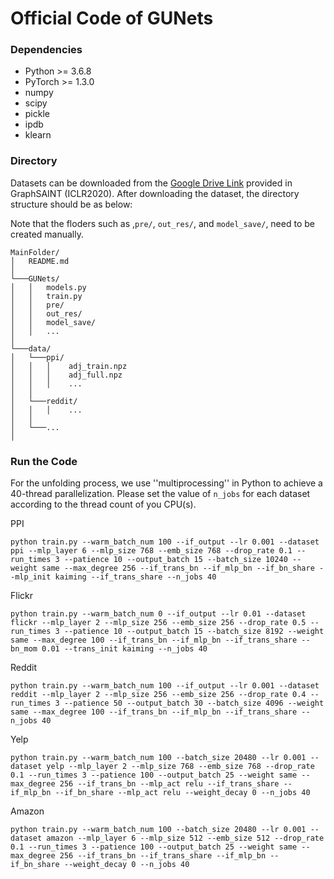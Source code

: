 # Official Code of GUNets

### Dependencies

* Python >= 3.6.8
* PyTorch >= 1.3.0
* numpy
* scipy
* pickle
* ipdb
* klearn



### Directory

Datasets can be downloaded from the [Google Drive Link](https://drive.google.com/open?id=1zycmmDES39zVlbVCYs88JTJ1Wm5FbfLz) provided in GraphSAINT (ICLR2020). After downloading the dataset, the directory structure should be as below: 

Note that the floders such as ,`pre/`, `out_res/`, and `model_save/`, need to be created manually. 



```
MainFolder/
│   README.md
│
└───GUNets/
│   │   models.py
│   │   train.py
│   │   pre/
│   │   out_res/
│   │   model_save/
│   │   ...
│   
└───data/
│   └───ppi/
│   │   │    adj_train.npz
│   │   │    adj_full.npz
│   │   │    ...
│   │   
│   └───reddit/
│   │   │    ...
│   │
│   └───...
│
```

### Run the Code

For the unfolding process, we use ''multiprocessing'' in Python to achieve a 40-thread parallelization. Please set the value of `n_jobs` for each dataset according to the thread count of you CPU(s).



PPI

```
python train.py --warm_batch_num 100 --if_output --lr 0.001 --dataset ppi --mlp_layer 6 --mlp_size 768 --emb_size 768 --drop_rate 0.1 --run_times 3 --patience 10 --output_batch 15 --batch_size 10240 --weight same --max_degree 256 --if_trans_bn --if_mlp_bn --if_bn_share --mlp_init kaiming --if_trans_share --n_jobs 40
```

Flickr

```
python train.py --warm_batch_num 0 --if_output --lr 0.01 --dataset flickr --mlp_layer 2 --mlp_size 256 --emb_size 256 --drop_rate 0.5 --run_times 3 --patience 10 --output_batch 15 --batch_size 8192 --weight same --max_degree 100 --if_trans_bn --if_mlp_bn --if_trans_share --bn_mom 0.01 --trans_init kaiming --n_jobs 40
```

Reddit

```
python train.py --warm_batch_num 100 --if_output --lr 0.001 --dataset reddit --mlp_layer 2 --mlp_size 256 --emb_size 256 --drop_rate 0.4 --run_times 3 --patience 50 --output_batch 30 --batch_size 4096 --weight same --max_degree 100 --if_trans_bn --if_mlp_bn --if_trans_share --n_jobs 40
```

Yelp

```
python train.py --warm_batch_num 100 --batch_size 20480 --lr 0.001 --dataset yelp --mlp_layer 2 --mlp_size 768 --emb_size 768 --drop_rate 0.1 --run_times 3 --patience 100 --output_batch 25 --weight same --max_degree 256 --if_trans_bn --mlp_act relu --if_trans_share --if_mlp_bn --if_bn_share --mlp_act relu --weight_decay 0 --n_jobs 40
```

Amazon

```
python train.py --warm_batch_num 100 --batch_size 20480 --lr 0.001 --dataset amazon --mlp_layer 6 --mlp_size 512 --emb_size 512 --drop_rate 0.1 --run_times 3 --patience 100 --output_batch 25 --weight same --max_degree 256 --if_trans_bn --if_trans_share --if_mlp_bn --if_bn_share --weight_decay 0 --n_jobs 40
```


